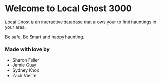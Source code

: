 # Welcome to Local Ghost 3000

Local Ghost is an interactive database that allows your to find hauntings in your area. 

Be safe, Be Smart and happy haunting.




### Made with love by

* Sharon Fuller
* Jamie Guay
* Sydney Knox
* Zack Viente
